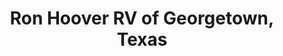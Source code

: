 ---
title: "Ron Hoover RV of Georgetown, Texas"
url: /georgetown/ron-hoover-rv-of-georgetown-texas/
shop: Wohnwagen
---